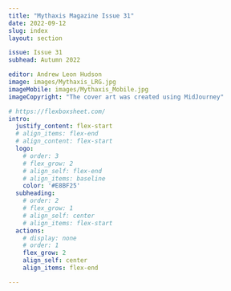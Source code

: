 ```yaml
---
title: "Mythaxis Magazine Issue 31"
date: 2022-09-12
slug: index
layout: section

issue: Issue 31
subhead: Autumn 2022

editor: Andrew Leon Hudson
image: images/Mythaxis_LRG.jpg
imageMobile: images/Mythaxis_Mobile.jpg
imageCopyright: "The cover art was created using MidJourney"

# https://flexboxsheet.com/
intro:
  justify_content: flex-start
  # align_items: flex-end
  # align_content: flex-start
  logo:
    # order: 3
    # flex_grow: 2
    # align_self: flex-end
    # align_items: baseline
    color: '#E8BF25'
  subheading:
    # order: 2
    # flex_grow: 1
    # align_self: center
    # align_items: flex-start
  actions:
    # display: none
    # order: 1
    flex_grow: 2
    align_self: center
    align_items: flex-end

---
```


